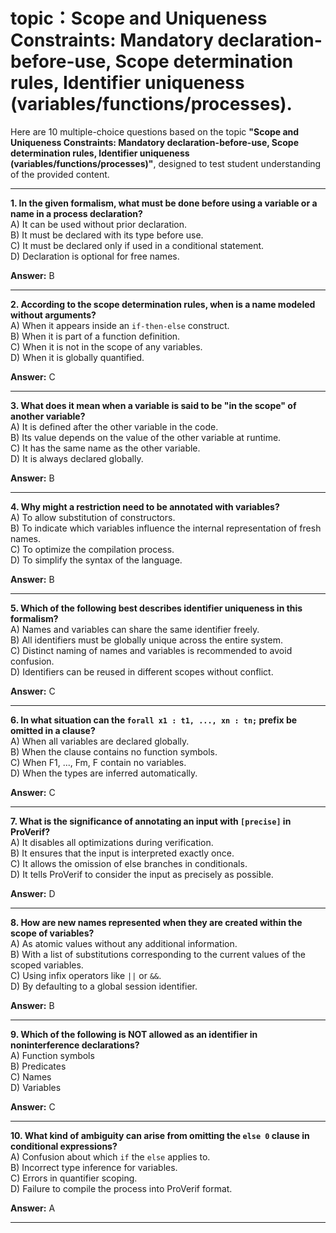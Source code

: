 # topic：Scope and Uniqueness Constraints: Mandatory declaration-before-use, Scope determination rules, Identifier uniqueness (variables/functions/processes).

Here are 10 multiple-choice questions based on the topic **"Scope and Uniqueness Constraints: Mandatory declaration-before-use, Scope determination rules, Identifier uniqueness (variables/functions/processes)"**, designed to test student understanding of the provided content.

---

**1. In the given formalism, what must be done before using a variable or a name in a process declaration?**  
A) It can be used without prior declaration.  
B) It must be declared with its type before use.  
C) It must be declared only if used in a conditional statement.  
D) Declaration is optional for free names.  

**Answer:** B

---

**2. According to the scope determination rules, when is a name modeled without arguments?**  
A) When it appears inside an `if-then-else` construct.  
B) When it is part of a function definition.  
C) When it is not in the scope of any variables.  
D) When it is globally quantified.  

**Answer:** C

---

**3. What does it mean when a variable is said to be "in the scope" of another variable?**  
A) It is defined after the other variable in the code.  
B) Its value depends on the value of the other variable at runtime.  
C) It has the same name as the other variable.  
D) It is always declared globally.  

**Answer:** B

---

**4. Why might a restriction need to be annotated with variables?**  
A) To allow substitution of constructors.  
B) To indicate which variables influence the internal representation of fresh names.  
C) To optimize the compilation process.  
D) To simplify the syntax of the language.  

**Answer:** B

---

**5. Which of the following best describes identifier uniqueness in this formalism?**  
A) Names and variables can share the same identifier freely.  
B) All identifiers must be globally unique across the entire system.  
C) Distinct naming of names and variables is recommended to avoid confusion.  
D) Identifiers can be reused in different scopes without conflict.  

**Answer:** C

---

**6. In what situation can the `forall x1 : t1, ..., xn : tn;` prefix be omitted in a clause?**  
A) When all variables are declared globally.  
B) When the clause contains no function symbols.  
C) When F1, ..., Fm, F contain no variables.  
D) When the types are inferred automatically.  

**Answer:** C

---

**7. What is the significance of annotating an input with `[precise]` in ProVerif?**  
A) It disables all optimizations during verification.  
B) It ensures that the input is interpreted exactly once.  
C) It allows the omission of else branches in conditionals.  
D) It tells ProVerif to consider the input as precisely as possible.  

**Answer:** D

---

**8. How are new names represented when they are created within the scope of variables?**  
A) As atomic values without any additional information.  
B) With a list of substitutions corresponding to the current values of the scoped variables.  
C) Using infix operators like `||` or `&&`.  
D) By defaulting to a global session identifier.  

**Answer:** B

---

**9. Which of the following is NOT allowed as an identifier in noninterference declarations?**  
A) Function symbols  
B) Predicates  
C) Names  
D) Variables  

**Answer:** C

---

**10. What kind of ambiguity can arise from omitting the `else 0` clause in conditional expressions?**  
A) Confusion about which `if` the `else` applies to.  
B) Incorrect type inference for variables.  
C) Errors in quantifier scoping.  
D) Failure to compile the process into ProVerif format.  

**Answer:** A

---